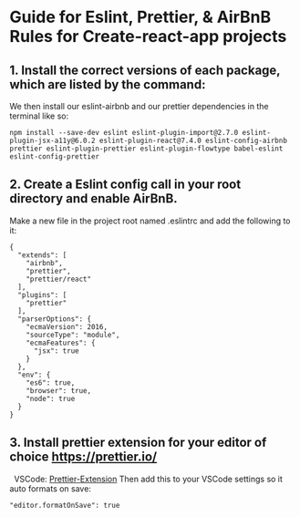  
# Guide for Eslint, Prettier, & AirBnB Rules for Create-react-app projects

## 1. Install the correct versions of each package, which are listed by the command:

We then install our eslint-airbnb and our prettier dependencies in the terminal like so: 
```
npm install --save-dev eslint eslint-plugin-import@2.7.0 eslint-plugin-jsx-a11y@6.0.2 eslint-plugin-react@7.4.0 eslint-config-airbnb prettier eslint-plugin-prettier eslint-plugin-flowtype babel-eslint eslint-config-prettier
```

## 2. Create a Eslint config call in your root directory and enable AirBnB. 

Make a new file in the project root named .eslintrc and add the following to it:
```
{
  "extends": [
    "airbnb",
    "prettier",
    "prettier/react"
  ],
  "plugins": [
    "prettier"
  ],
  "parserOptions": {
    "ecmaVersion": 2016,
    "sourceType": "module",
    "ecmaFeatures": {
      "jsx": true
    }
  },
  "env": {
    "es6": true,
    "browser": true,
    "node": true
  }
}
```

## 3. Install prettier extension for your editor of choice https://prettier.io/
 
VSCode: [Prettier-Extension](https://marketplace.visualstudio.com/items?itemName=esbenp.prettier-vscode)
Then add this to your VSCode settings so it auto formats on save:
 ```
 "editor.formatOnSave": true
 ```